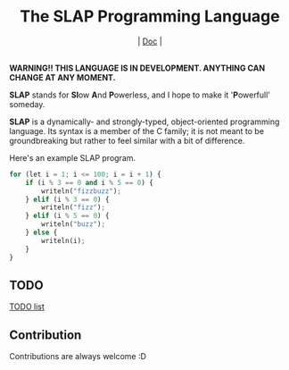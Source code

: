 <div align="center">
    <h1>The SLAP Programming Language</h1>
    |
    <a href="https://bichanna.github.io/slap/#syntax">Doc</a>
    |
</div><br>

**WARNING!! THIS LANGUAGE IS IN DEVELOPMENT. ANYTHING CAN CHANGE AT ANY MOMENT.**

**SLAP** stands for **Sl**ow **A**nd **P**owerless, and I hope to make it '**P**owerfull' someday.

**SLAP** is a dynamically- and strongly-typed, object-oriented programming language. Its syntax is a member of the C family; it is not meant to be groundbreaking but rather to feel similar with a bit of difference.

Here's an example SLAP program.
```py
for (let i = 1; i <= 100; i = i + 1) {
    if (i % 3 == 0 and i % 5 == 0) {
        writeln("fizzbuzz");
    } elif (i % 3 == 0) {
        writeln("fizz");
    } elif (i % 5 == 0) {
        writeln("buzz");
    } else {
        writeln(i);
    }
}
```


## TODO
[TODO list](https://github.com/bichanna/slap/blob/master/TODO.md)

## Contribution
Contributions are always welcome :D

